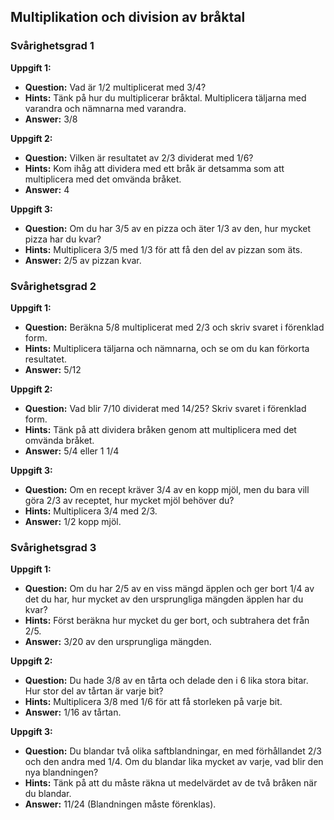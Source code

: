 
## Multiplikation och division av bråktal

### Svårighetsgrad 1

**Uppgift 1:**
* **Question:** Vad är 1/2 multiplicerat med 3/4?
* **Hints:** Tänk på hur du multiplicerar bråktal. Multiplicera täljarna med varandra och nämnarna med varandra.
* **Answer:** 3/8

**Uppgift 2:**
* **Question:** Vilken är resultatet av 2/3 dividerat med 1/6?
* **Hints:** Kom ihåg att dividera med ett bråk är detsamma som att multiplicera med det omvända bråket.
* **Answer:** 4

**Uppgift 3:**
* **Question:** Om du har 3/5 av en pizza och äter 1/3 av den, hur mycket pizza har du kvar?
* **Hints:** Multiplicera 3/5 med 1/3 för att få den del av pizzan som äts.
* **Answer:** 2/5 av pizzan kvar.

### Svårighetsgrad 2

**Uppgift 1:**
* **Question:** Beräkna 5/8 multiplicerat med 2/3 och skriv svaret i förenklad form.
* **Hints:** Multiplicera täljarna och nämnarna, och se om du kan förkorta resultatet.
* **Answer:** 5/12

**Uppgift 2:**
* **Question:** Vad blir 7/10 dividerat med 14/25? Skriv svaret i förenklad form.
* **Hints:** Tänk på att dividera bråken genom att multiplicera med det omvända bråket.
* **Answer:** 5/4 eller 1 1/4

**Uppgift 3:**
* **Question:** Om en recept kräver 3/4 av en kopp mjöl, men du bara vill göra 2/3 av receptet, hur mycket mjöl behöver du?
* **Hints:** Multiplicera 3/4 med 2/3.
* **Answer:** 1/2 kopp mjöl.

### Svårighetsgrad 3

**Uppgift 1:**
* **Question:** Om du har 2/5 av en viss mängd äpplen och ger bort 1/4 av det du har, hur mycket av den ursprungliga mängden äpplen har du kvar?
* **Hints:** Först beräkna hur mycket du ger bort, och subtrahera det från 2/5.
* **Answer:** 3/20 av den ursprungliga mängden.

**Uppgift 2:**
* **Question:** Du hade 3/8 av en tårta och delade den i 6 lika stora bitar. Hur stor del av tårtan är varje bit?
* **Hints:** Multiplicera 3/8 med 1/6 för att få storleken på varje bit.
* **Answer:** 1/16 av tårtan.

**Uppgift 3:**
* **Question:** Du blandar två olika saftblandningar, en med förhållandet 2/3 och den andra med 1/4. Om du blandar lika mycket av varje, vad blir den nya blandningen?
* **Hints:** Tänk på att du måste räkna ut medelvärdet av de två bråken när du blandar.
* **Answer:** 11/24 (Blandningen måste förenklas).